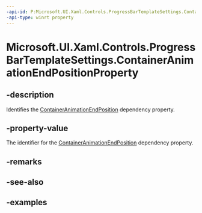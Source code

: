 ```yaml
---
-api-id: P:Microsoft.UI.Xaml.Controls.ProgressBarTemplateSettings.ContainerAnimationEndPositionProperty
-api-type: winrt property
---
```


# Microsoft.UI.Xaml.Controls.ProgressBarTemplateSettings.ContainerAnimationEndPositionProperty

<!--
public static Windows.UI.Xaml.DependencyProperty ContainerAnimationEndPositionProperty { get; }
-->

## -description

Identifies the [ContainerAnimationEndPosition](progressbartemplatesettings_containeranimationendposition.md) dependency property.

## -property-value

The identifier for the [ContainerAnimationEndPosition](progressbartemplatesettings_containeranimationendposition.md) dependency property.

## -remarks

## -see-also

## -examples

